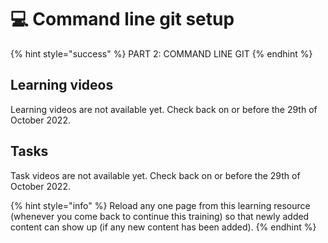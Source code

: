 # 💻 Command line git setup

{% hint style="success" %}
PART 2: COMMAND LINE GIT
{% endhint %}

## Learning videos

Learning videos are not available yet. Check back on or before the 29th of October 2022.

## Tasks

Task videos are not available yet. Check back on or before the 29th of October 2022.

{% hint style="info" %}
Reload any one page from this learning resource (whenever you come back to continue this training) so that newly added content can show up (if any new content has been added).
{% endhint %}
